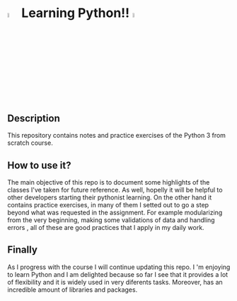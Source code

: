 # <code><img width = 5% src='https://s3.dualstack.us-east-2.amazonaws.com/pythondotorg-assets/media/files/python-logo-only.svg'></code> Learning Python!! <code><img width = 5% src='https://s3.dualstack.us-east-2.amazonaws.com/pythondotorg-assets/media/files/python-logo-only.svg'></code>

## Description

This repository contains notes and practice exercises of the Python 3 from scratch course. 

## How to use it? 

The main objective of this repo is to document some highlights of the classes I've taken for future reference. As well, hopelly it will be helpful to other developers starting their pythonist learning.
On the other hand it contains practice exercises, in many of them I setted out to go a step beyond what was requested in the assignment. For example modularizing from the very beginning, making some validations of data and handling errors , all of these are good practices that I apply in my daily work.

## Finally

As I progress with the course I will continue updating this repo. I 'm enjoying to learn Python and I am delighted because so far I see that it provides a lot of flexibility and it is widely used in very diferents tasks. Moreover, has an incredible amount of libraries and packages.
